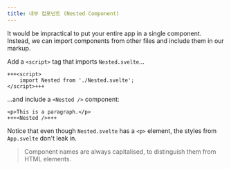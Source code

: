 ```yaml
---
title: 내부 컴포넌트 (Nested Component)
---
```


It would be impractical to put your entire app in a single component. Instead, we can import components from other files and include them in our markup.

Add a `<script>` tag that imports `Nested.svelte`...

```svelte
+++<script>
	import Nested from './Nested.svelte';
</script>+++
```

...and include a `<Nested />` component:

```svelte
<p>This is a paragraph.</p>
+++<Nested />+++
```

Notice that even though `Nested.svelte` has a `<p>` element, the styles from `App.svelte` don't leak in.

> Component names are always capitalised, to distinguish them from HTML elements.
